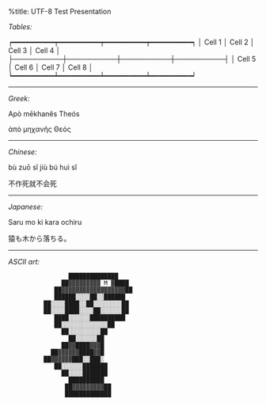 %title: UTF-8 Test Presentation

_Tables:_

┍━━━━━━━━━━┯━━━━━━━━━━┯━━━━━━━━━━┯━━━━━━━━━━┑
│  Cell 1  │  Cell 2  │  Cell 3  │  Cell 4  │
├──────────┼──────────┼──────────┼──────────┤
│  Cell 5  │  Cell 6  │  Cell 7  │  Cell 8  │
┕━━━━━━━━━━┷━━━━━━━━━━┷━━━━━━━━━━┷━━━━━━━━━━┙

---

_Greek:_

Apò mēkhanês Theós

ἀπὸ μηχανῆς Θεός

---

_Chinese:_

bù zuō sǐ jiù bú huì sǐ

不作死就不会死

---

_Japanese:_

Saru mo ki kara ochiru

猿も木から落ちる。

---

_ASCII art:_

                     ██████████████
                   ██▓▓▓▓▓▓▓▓▓ M ▓████
                 ██▓▓▓▓▓▓▓▓▓▓▓▓▓▓▓▓▓▓██
                 ██████░░░░██░░██████
              ██░░░░████░░██░░░░░░░░██
              ██░░░░████░░░░██░░░░░░██
                 ████░░░░░░██████████
                 ██░░░░░░░░░░░░░██
                   ██░░░░░░░░░██
                     ██░░░░░░██
                   ██▓▓████▓▓▓█
                ██▓▓▓▓▓▓████▓▓█
              ██▓▓▓▓▓▓███░░███░
                 ██░░░░░░███████
                   ██░░░░███████
                     ██████████
                    ██▓▓▓▓▓▓▓▓▓██
                    █████████████

